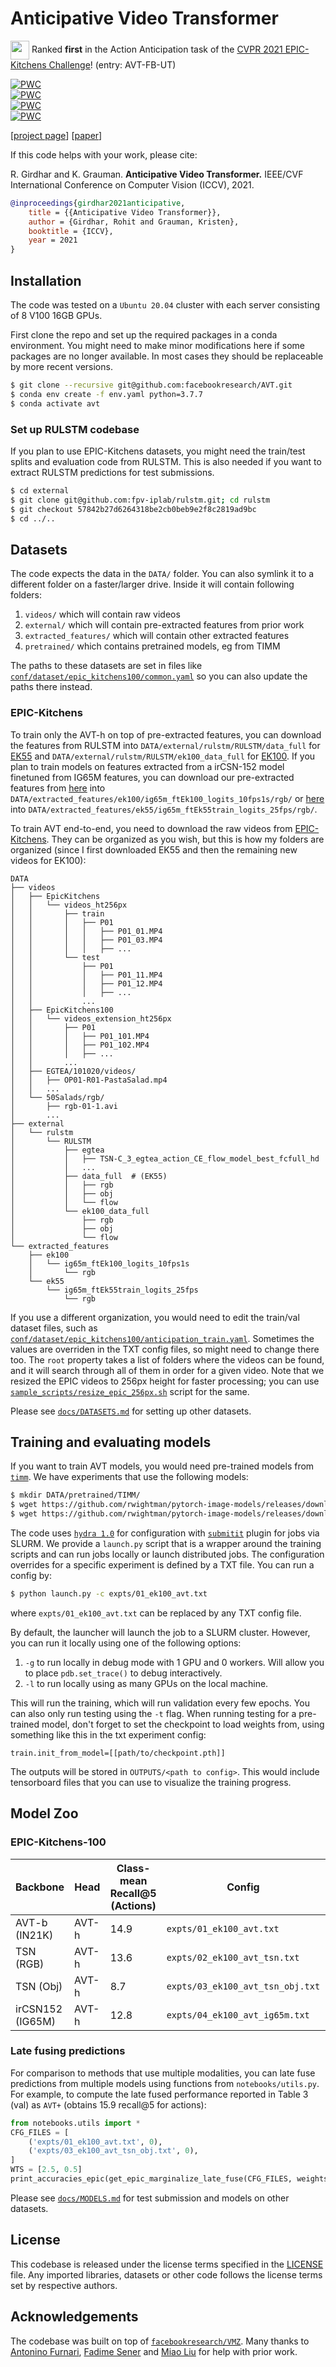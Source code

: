 # Anticipative Video Transformer

<p><img src="https://rohitgirdhar.github.io/DetectAndTrack/assets/cup.png" width="30px" align="center" /> Ranked <b>first</b> in the Action Anticipation task of the <a href="https://epic-kitchens.github.io/2021#results">CVPR 2021 EPIC-Kitchens Challenge</a>! (entry: AVT-FB-UT)</p>

[![PWC](https://img.shields.io/endpoint.svg?url=https://paperswithcode.com/badge/anticipative-video-transformer/action-anticipation-on-epic-kitchens-100)](https://paperswithcode.com/sota/action-anticipation-on-epic-kitchens-100?p=anticipative-video-transformer) <br/>
[![PWC](https://img.shields.io/endpoint.svg?url=https://paperswithcode.com/badge/anticipative-video-transformer/action-anticipation-on-epic-kitchens-100-test)](https://paperswithcode.com/sota/action-anticipation-on-epic-kitchens-100-test?p=anticipative-video-transformer) <br/>
[![PWC](https://img.shields.io/endpoint.svg?url=https://paperswithcode.com/badge/anticipative-video-transformer/action-anticipation-on-epic-kitchens-55-seen)](https://paperswithcode.com/sota/action-anticipation-on-epic-kitchens-55-seen?p=anticipative-video-transformer) <br/>
[![PWC](https://img.shields.io/endpoint.svg?url=https://paperswithcode.com/badge/anticipative-video-transformer/action-anticipation-on-epic-kitchens-55-1)](https://paperswithcode.com/sota/action-anticipation-on-epic-kitchens-55-1?p=anticipative-video-transformer) <br/>




[[project page](https://facebookresearch.github.io/AVT/)] [[paper](https://arxiv.org/abs/2106.02036)]

If this code helps with your work, please cite:

R. Girdhar and K. Grauman. **Anticipative Video Transformer.** IEEE/CVF International Conference on Computer Vision (ICCV), 2021.

```bibtex
@inproceedings{girdhar2021anticipative,
    title = {{Anticipative Video Transformer}},
    author = {Girdhar, Rohit and Grauman, Kristen},
    booktitle = {ICCV},
    year = 2021
}
```

## Installation

The code was tested on a `Ubuntu 20.04` cluster
with each server consisting of 8 V100 16GB GPUs.

First clone the repo and set up the required packages in a conda environment.
You might need to make minor modifications here if some packages are no longer
available. In most cases they should be replaceable by more recent versions.

```bash
$ git clone --recursive git@github.com:facebookresearch/AVT.git
$ conda env create -f env.yaml python=3.7.7
$ conda activate avt
```

### Set up RULSTM codebase

If you plan to use EPIC-Kitchens datasets,
you might need the train/test splits and evaluation code from RULSTM. This is also needed
if you want to extract RULSTM predictions for test submissions.

```bash
$ cd external
$ git clone git@github.com:fpv-iplab/rulstm.git; cd rulstm
$ git checkout 57842b27d6264318be2cb0beb9e2f8c2819ad9bc
$ cd ../..
```

## Datasets

The code expects the data in the `DATA/` folder. You can also symlink it to
a different folder on a faster/larger drive. Inside it will contain following folders:
1) `videos/` which will contain raw videos
2) `external/` which will contain pre-extracted features from prior work
3) `extracted_features/` which will contain other extracted features
4) `pretrained/` which contains pretrained models, eg from TIMM

The paths to these datasets are set
in files like [`conf/dataset/epic_kitchens100/common.yaml`](conf/dataset/epic_kitchens100/common.yaml)
so you can also update the paths there instead.

### EPIC-Kitchens

To train only the AVT-h on top of pre-extracted features, you can download the
features from RULSTM into `DATA/external/rulstm/RULSTM/data_full` for [EK55](https://github.com/fpv-iplab/rulstm/blob/master/RULSTM/scripts/download_data_ek55_full.sh) and
`DATA/external/rulstm/RULSTM/ek100_data_full`
for [EK100](https://github.com/fpv-iplab/rulstm/blob/master/RULSTM/scripts/download_data_ek100_full.sh).
If you plan to train models on features extracted from a irCSN-152 model
finetuned from IG65M features, you can download our pre-extracted features
from [here](https://dl.fbaipublicfiles.com/avt/datasets/ek100/ig65m_ftEk100_logits_10fps1s/rgb/data.mdb) into `DATA/extracted_features/ek100/ig65m_ftEk100_logits_10fps1s/rgb/` or [here](https://dl.fbaipublicfiles.com/avt/datasets/ek55/ig65m_ftEk55train_logits_25fps/rgb/data.mdb) into `DATA/extracted_features/ek55/ig65m_ftEk55train_logits_25fps/rgb/`.

To train AVT end-to-end, you need to download the raw videos from [EPIC-Kitchens](https://data.bris.ac.uk/data/dataset/2g1n6qdydwa9u22shpxqzp0t8m). They can be organized as you wish, but this
is how my folders are organized (since I first downloaded EK55 and then the remaining
new videos for EK100):

```
DATA
├── videos
│   ├── EpicKitchens
│   │   └── videos_ht256px
│   │       ├── train
│   │       │   ├── P01
│   │       │   │   ├── P01_01.MP4
│   │       │   │   ├── P01_03.MP4
│   │       │   │   ├── ...
│   │       └── test
│   │           ├── P01
│   │           │   ├── P01_11.MP4
│   │           │   ├── P01_12.MP4
│   │           │   ├── ...
│   │           ...
│   ├── EpicKitchens100
│   │   └── videos_extension_ht256px
│   │       ├── P01
│   │       │   ├── P01_101.MP4
│   │       │   ├── P01_102.MP4
│   │       │   ├── ...
│   │       ...
│   ├── EGTEA/101020/videos/
│   │   ├── OP01-R01-PastaSalad.mp4
│   │   ...
│   └── 50Salads/rgb/
│       ├── rgb-01-1.avi
│       ...
├── external
│   └── rulstm
│       └── RULSTM
│           ├── egtea
│           │   ├── TSN-C_3_egtea_action_CE_flow_model_best_fcfull_hd
│           │   ...
│           ├── data_full  # (EK55)
│           │   ├── rgb
│           │   ├── obj
│           │   └── flow
│           └── ek100_data_full
│               ├── rgb
│               ├── obj
│               └── flow
└── extracted_features
    ├── ek100
    │   └── ig65m_ftEk100_logits_10fps1s
    │       └── rgb
    └── ek55
        └── ig65m_ftEk55train_logits_25fps
            └── rgb
```

If you use a different organization, you would need to edit the train/val
dataset files, such as [`conf/dataset/epic_kitchens100/anticipation_train.yaml`](conf/dataset/epic_kitchens100/anticipation_train.yaml). Sometimes the values are overriden
in the TXT config files, so might need to change there too. The `root` property takes a list of
folders where the videos can be found, and it will search through all of them
in order for a given video. Note that we resized the EPIC videos to
256px height for faster processing; you can use [`sample_scripts/resize_epic_256px.sh`](sample_scripts/resize_epic_256px.sh) script for the same.

Please see [`docs/DATASETS.md`](docs/DATASETS.md) for setting up other datasets.

## Training and evaluating models

If you want to train AVT models, you would need pre-trained models from
[`timm`](https://github.com/rwightman/pytorch-image-models/tree/8257b86550b8453b658e386498d4e643d6bf8d38).
We have experiments that use the following models:

```bash
$ mkdir DATA/pretrained/TIMM/
$ wget https://github.com/rwightman/pytorch-image-models/releases/download/v0.1-vitjx/jx_vit_base_patch16_224_in21k-e5005f0a.pth -O DATA/pretrained/TIMM/jx_vit_base_patch16_224_in21k-e5005f0a.pth
$ wget https://github.com/rwightman/pytorch-image-models/releases/download/v0.1-vitjx/jx_vit_base_p16_224-80ecf9dd.pth -O DATA/pretrained/TIMM/jx_vit_base_p16_224-80ecf9dd.pth
```

The code uses [`hydra 1.0`](https://hydra.cc/) for configuration with [`submitit`](https://github.com/facebookincubator/submitit) plugin for jobs
via SLURM. We provide a `launch.py` script that is a wrapper around the
training scripts and can run jobs locally or launch distributed jobs. The
configuration overrides for a specific experiment is defined by a TXT file.
You can run a config by:

```bash
$ python launch.py -c expts/01_ek100_avt.txt
```
where `expts/01_ek100_avt.txt` can be replaced by any TXT config file.

By default, the launcher will launch the job to a SLURM cluster. However,
you can run it locally using one of the following options:

1. `-g` to run locally in debug mode with 1 GPU and 0 workers. Will allow you to place
`pdb.set_trace()` to debug interactively.
2. `-l` to run locally using as many GPUs on the local machine.

This will run the training, which will run validation every few epochs. You can
also only run testing using the `-t` flag. When running testing for a pre-trained model,
don't forget to set the checkpoint to load weights from, using something like this in the 
txt experiment config:
```
train.init_from_model=[[path/to/checkpoint.pth]]
```

The outputs will be stored in `OUTPUTS/<path to config>`. This would include
tensorboard files that you can use to visualize the training progress.

## Model Zoo


### EPIC-Kitchens-100


| Backbone | Head | Class-mean <br/> Recall@5 (Actions) | Config | Model |
|----------|------|-------------------------------|--------|-----|
| AVT-b (IN21K) | AVT-h | 14.9 | `expts/01_ek100_avt.txt` | [link](https://dl.fbaipublicfiles.com/avt/checkpoints/expts/01_ek100_avt.txt/0/checkpoint.pth)|
| TSN (RGB) | AVT-h | 13.6 | `expts/02_ek100_avt_tsn.txt` | [link](https://dl.fbaipublicfiles.com/avt/checkpoints/expts/02_ek100_avt_tsn.txt/0/checkpoint.pth)|
| TSN (Obj) | AVT-h | 8.7 | `expts/03_ek100_avt_tsn_obj.txt` | [link](https://dl.fbaipublicfiles.com/avt/checkpoints/expts/03_ek100_avt_tsn_obj.txt/0/checkpoint.pth)|
| irCSN152 (IG65M) | AVT-h | 12.8 | `expts/04_ek100_avt_ig65m.txt` | [link](https://dl.fbaipublicfiles.com/avt/checkpoints/expts/04_ek100_avt_ig65m.txt/0/checkpoint.pth)|


### Late fusing predictions

For comparison to methods that use multiple modalities, you can late fuse
predictions from multiple models using functions from `notebooks/utils.py`.
For example, to compute the late fused performance reported in Table 3 (val)
as `AVT+` (obtains 15.9 recall@5 for actions):

```python
from notebooks.utils import *
CFG_FILES = [
    ('expts/01_ek100_avt.txt', 0),
    ('expts/03_ek100_avt_tsn_obj.txt', 0),
]
WTS = [2.5, 0.5]
print_accuracies_epic(get_epic_marginalize_late_fuse(CFG_FILES, weights=WTS)[0])
```

Please see [`docs/MODELS.md`](docs/MODELS.md) for test submission and models on other datasets.

## License

This codebase is released under the license terms specified in the [LICENSE](LICENSE) file. Any imported libraries, datasets or other code follows the license terms set by respective authors.


## Acknowledgements

The codebase was built on top of [`facebookresearch/VMZ`](https://github.com/facebookresearch/VMZ). Many thanks to [Antonino Furnari](https://github.com/fpv-iplab/rulstm), [Fadime Sener](https://cg.cs.uni-bonn.de/en/publications/paper-details/sener-2020-temporal/) and [Miao Liu](https://github.com/2020aptx4869lm/Forecasting-Human-Object-Interaction-in-FPV) for help with prior work.
